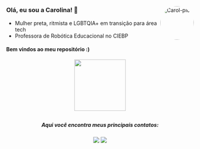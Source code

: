 ##

<img align="right" alt="Carol-pic" height="90" style="border-radius:50px;" src="https://cdn.discordapp.com/attachments/758145230179401768/948330329612111882/unknown.png">


### Olá, eu sou a Carolina! 🥁

- Mulher preta, ritmista e LGBTQIA+ em transição para área tech
- Professora de Robótica Educacional no CIEBP
#### Bem vindos ao meu repositório :)

<div align="center">
  <img height="138em" src="https://github-readme-stats.vercel.app/api/top-langs/?username=carolin4x&layout=compact&langs_count=7&theme=dark"/>
  
   ##
  
  ##
 
<div> 
  
  ##### Aqui você encontra meus principais contatos: 
  <a href = "mailto:britolopes.c@gmail.com"><img src="https://img.shields.io/badge/-Gmail-%23333?style=for-the-badge&logo=gmail&logoColor=red" target="_blank"></a>
  <a href="https://www.linkedin.com/in/carolinx/" target="_blank"><img src="https://img.shields.io/badge/-LinkedIn-%230077B5?style=for-the-badge&logo=linkedin&logoColor=white" target="_blank"></a> 
 
</div>
  
 
  
<!--
**carolin4x/carolin4x** is a ✨ _special_ ✨ repository because its `README.md` (this file) appears on your GitHub profile.

Here are some ideas to get you started:

 ![Snake animation](https://github.com/carolin4x/blob/output/github-contribution-grid-snake.svg)
<div style="display: inline_block"><br>
</div>
-->
